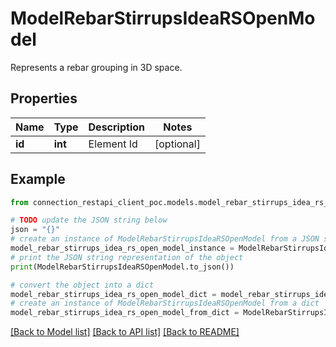 # ModelRebarStirrupsIdeaRSOpenModel

Represents a rebar grouping in 3D space.

## Properties

Name | Type | Description | Notes
------------ | ------------- | ------------- | -------------
**id** | **int** | Element Id | [optional] 

## Example

```python
from connection_restapi_client_poc.models.model_rebar_stirrups_idea_rs_open_model import ModelRebarStirrupsIdeaRSOpenModel

# TODO update the JSON string below
json = "{}"
# create an instance of ModelRebarStirrupsIdeaRSOpenModel from a JSON string
model_rebar_stirrups_idea_rs_open_model_instance = ModelRebarStirrupsIdeaRSOpenModel.from_json(json)
# print the JSON string representation of the object
print(ModelRebarStirrupsIdeaRSOpenModel.to_json())

# convert the object into a dict
model_rebar_stirrups_idea_rs_open_model_dict = model_rebar_stirrups_idea_rs_open_model_instance.to_dict()
# create an instance of ModelRebarStirrupsIdeaRSOpenModel from a dict
model_rebar_stirrups_idea_rs_open_model_from_dict = ModelRebarStirrupsIdeaRSOpenModel.from_dict(model_rebar_stirrups_idea_rs_open_model_dict)
```
[[Back to Model list]](../README.md#documentation-for-models) [[Back to API list]](../README.md#documentation-for-api-endpoints) [[Back to README]](../README.md)


